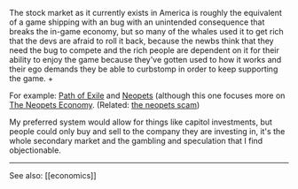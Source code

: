 The stock market as it currently exists in America is roughly the equivalent of a game shipping with an bug with an unintended consequence that breaks the in-game economy, but so many of the whales used it to get rich that the devs are afraid to roll it back, because the newbs think that they need the bug to compete and the rich people are dependent on it for their ability to enjoy the game because they've gotten used to how it works and their ego demands they be able to curbstomp in order to keep supporting the game. +

For example: [Path of Exile](https://www.reddit.com/r/pathofexile/comments/l6hohp/ggg_turned_off_the_ability_to_create_watchstone/) and [Neopets](https://www.alexirpan.com/2018/11/10/neopets-economy.html) (although this one focuses more on [The Neopets Economy](https://www.themarysue.com/neopets-economy/). (Related: [the neopets scam](https://mobile.twitter.com/everestpipkin/status/1297488038830977025)) 

My preferred system would allow for things like capitol investments, but people could only buy and sell to the company they are investing in, it's the whole secondary market and the gambling and speculation that I find objectionable. 

---

See also: [[economics]]